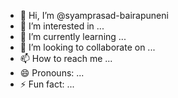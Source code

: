 - 👋 Hi, I’m @syamprasad-bairapuneni
- 👀 I’m interested in ...
- 🌱 I’m currently learning ...
- 💞️ I’m looking to collaborate on ...
- 📫 How to reach me ...
- 😄 Pronouns: ...
- ⚡ Fun fact: ...

<!---
syamprasad-bairapuneni/syamprasad-bairapuneni is a ✨ special ✨ repository because its `README.md` (this file) appears on your GitHub profile.
You can click the Preview link to take a look at your changes.
--->

